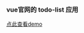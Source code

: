 ### vue官网的 todo-list 应用
[点此查看demo](https://warryy.github.io/vue-todo-list/version-1.0.0/todo-list.html)
